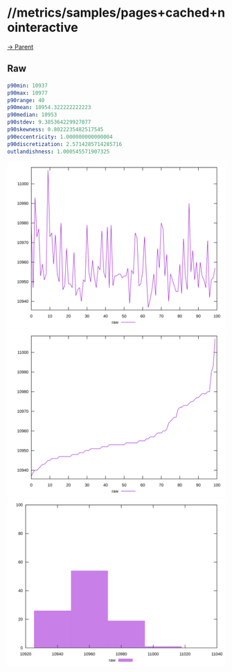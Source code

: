 
# //metrics/samples/pages+cached+nointeractive

[→ Parent](../..)


## Raw


```yaml
p90min: 10937
p90max: 10977
p90range: 40
p90mean: 10954.322222222223
p90median: 10953
p90stdev: 9.385364229927077
p90skewness: 0.8022235482517545
p90eccentricity: 1.000000000000004
p90discretization: 2.5714285714285716
outlandishness: 1.000545571907325

```

![PLOT: raw-values](./raw/values.svg)![PLOT: raw-sorted](./raw/sorted.svg)![PLOT: raw-histogram](./raw/histogram.svg)